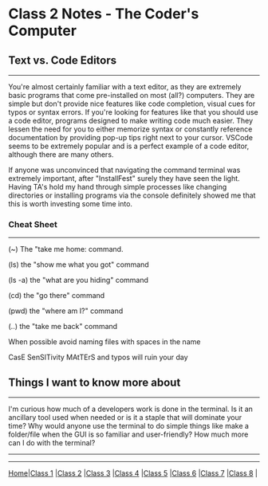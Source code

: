 # Class 2 Notes - The Coder's Computer

## Text vs. Code Editors

---
You're almost certainly familiar with a text editor, as they are extremely basic programs that come pre-installed on most (all?) computers. They are simple but don't provide nice features like code completion, visual cues for typos or syntax errors. If you're looking for features like that you should use a code editor, programs designed to make writing code much easier. They lessen the need for you to either memorize syntax or constantly reference documentation by providing pop-up tips right next to your cursor. VSCode seems to be extremely popular and is a perfect example of a code editor, although there are many others.

If anyone was unconvinced that navigating the command terminal was extremely important, after "InstallFest" surely they have seen the light. Having TA's hold my hand through simple processes like changing directories or installing programs via the console definitely showed me that this is worth investing some time into.

### Cheat Sheet

---
(~) The "take me home: command.

(ls) the "show me what you got" command

(ls -a) the "what are you hiding" command

(cd) the "go there" command

(pwd) the "where am I?" command

(..) the "take me back" command

When possible avoid naming files with spaces in the name

CasE SenSITivity MAtTErS and typos will ruin your day

## Things I want to know more about

---
I'm curious how much of a developers work is done in the terminal. Is it an ancillary tool used when needed or is it a staple that will dominate your time? Why would anyone use the terminal to do simple things like make a folder/file when the GUI is so familiar and user-friendly? How much more can I do with the terminal?

---
---
[Home](https://tyler-bennett52.github.io/reading-notes/)|[Class 1](102/class1.md) |[Class 2](102/class2) |[Class 3](102/class3) |[Class 4](102/class4) |[Class 5](102/class5) |[Class 6](102/class6) |[Class 7](102/class7) |[Class 8](102/class8) |
